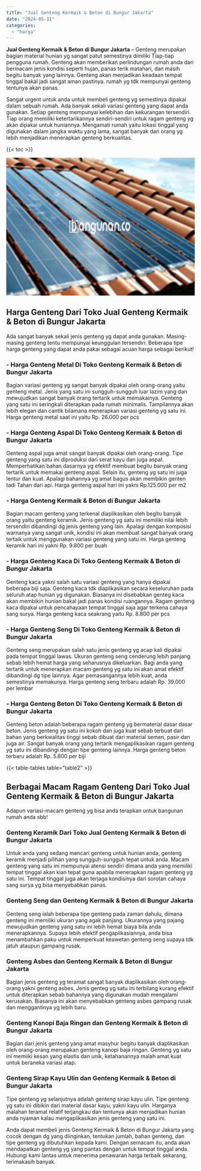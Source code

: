 ```yaml
---
title: "Jual Genteng Kermaik & Beton di Bungur Jakarta"
date: "2024-05-11"
categories: 
  - "harga"
---
```


**Jual Genteng Kermaik & Beton di Bungur Jakarta** – Genteng merupakan bagian material hunian yg sangat patut semestinya dimiliki Tiap-tiap pengguna rumah. Genteng akan memberikan perlindungan rumah anda dari bermacam jenis kondisi seperti hujan, panas terik matahari, dan masih begitu banyak yang lainnya. Genteng akan menjadikan keadaan tempat tinggal bakal jadi sangat aman pastinya. rumah yg tdk mempunyai genteng tentunya akan panas.

Sangat urgent untuk anda untuk membeli genteng yg semestinya dipakai dalam sebuah rumah. Ada banyak sekali variasi genteng yang dapat anda gunakan. Setiap genteng mempunyai kelebihan dan kekurangan tersendiri. Tiap orang memiliki ketertarikannya sendiri-sendiri untuk ragam genteng yg akan dipakai untuk huniannya. Mengamati rumah yaitu lokasi tinggal yang digunakan dalam jangka waktu yang lama, sangat banyak dari orang yg lebih menjadikan menerapkan genteng berkualitas.

{{< toc >}}

![Jual Genteng Kermaik & Beton di Bungur Jakarta](/images/genteng-minimalis-murah02.png)

## Harga Genteng Dari Toko Jual Genteng Kermaik & Beton di Bungur Jakarta

Ada sangat banyak sekali jenis genteng yg dapat anda gunakan. Masing-masing genteng tentu mempunyai keunggulan tersendiri. Beberapa tipe harga genteng yang dapat anda pakai sebagai acuan harga sebagai berikut!

### \- Harga Genteng Metal Di Toko Genteng Kermaik & Beton di Bungur Jakarta

Bagian variasi genteng yg sangat banyak dipakai oleh orang-orang yaitu genteng metal. Jenis yang satu ini sungguh-sungguh luar lazim yang dan mewujudkan sangat banyak orang tertarik untuk memakainya. Genteng yang satu ini seringkali diterapkan pada rumah minimalis. Tampilannya akan lebih elegan dan cantik bilamana menerapkan variasi genteng yg satu ini. Harga genteng metal saat ini yaitu Rp. 26.000 per pcs

### \- Harga Genteng Aspal Di Toko Genteng Kermaik & Beton di Bungur Jakarta

Genteng aspal juga amat sangat banyak dipakai oleh orang-orang. Tipe genteng yang satu ini diproduksi dari serat kayu dan juga aspal. Memperhatikan bahan dasarnya yg efektif membuat begitu banyak orang tertarik untuk memakai genteng aspal. Selain itu, genteng yg satu ini juga lentur dan kuat. Apalagi bahannya yg amat bagus akan membikin genten tadi Tahan dari api. Harga genteng aspal hari ini yakni Rp.125.000 per m2

### \- Harga Genteng Kermaik & Beton di Bungur Jakarta

Bagian macam genteng yang terkenal diaplikasikan oleh begitu banyak orang yaitu genteng keramik. Jenis genteng yg satu ini memiliki nilai lebih tersendiri dibandingi dg jenis genteng yang lain. Apalagi dengan komposisi warnanya yang sangat unik, kondisi ini akan membuat sangat banyak orang tertaik untuk menggunakan variasi genteng yang satu ini. Harga genteng keramik hari ini yakni Rp. 9.800 per buah

### \- Harga Genteng Kaca Di Toko Genteng Kermaik & Beton di Bungur Jakarta

Genteng kaca yakni salah satu variasi genteng yang hanya dipakai beberapa biji saja. Genteng kaca tdk diaplikasikan secara keseluruhan pada seluruh atap hunian yg digunakan. Biasanya ini disebabkan genteg kaca akan membikin hunian bakal jadi panas kondisi ruangannya. Ragam genteng kaca dipakai untuk pencahayaan tempat tinggal saja agar terkena cahaya sang surya. Harga genteng kaca seakrang yaitu Rp. 8.800 per pcs

### \- Harga Genteng Seng Di Toko Genteng Kermaik & Beton di Bungur Jakarta

Genteng seng merupakan salah satu jenis genteng yg acap kali dipakai pada tempat tinggal lawas. Ukuran genteng seng cenderung lebih panjang sebab lebih hemat harga yang seharusnya dikeluarkan. Bagi anda yang tertarik untuk menerapkan macam genteng yg satu ini akan amat efektif dibandingi dg tipe lainnya. Agar pemasangannya lebih kuat, anda semestinya memakunya. Harga genteng seng terbaru adalah Rp. 39.000 per lembar

### \- Harga Genteng Beton Di Toko Genteng Kermaik & Beton di Bungur Jakarta

Genteng beton adalah beberapa ragam genteng yg bermaterial dasar dasar beton. Jenis genteng yg satu ini kokoh dan juga kuat sebab terbuat dari bahan yang berkwalitas tinggi sebab dibuat dari material semen, pasir dan juga air. Sangat banyak orang yang tertarik mengaplikasikan ragam genteng yg satu ini dibandingi dengan tipe genteng lainnya. Harga genteng beton terbaru adalah Rp. 5.800 per biji

{{< table-tables table="table2" >}}

## Berbagai Macam Ragam Genteng Dari Toko Jual Genteng Kermaik & Beton di Bungur Jakarta

Adapun variasi-macam genteng yg bisa anda terapkan untuk bangunan rumah anda sbb!

### Genteng Keramik Dari Toko Jual Genteng Kermaik & Beton di Bungur Jakarta

Untuk anda yang sedang mencari genteng untuk hunian anda, genteng keramik menjadi pilihan yang sungguh-sungguh tepat untuk anda. Macam genteng yang satu ini mempunyai atensi sendiri dimana anda yang memiliki tempat tinggal akan kian tepat guna apabila menerapkan ragam genteng yg satu ini. Tempat tinggal juga akan terjaga kondisinya dari sorotan cahaya sang surya yg bisa menyebabkan panas.

### Genteng Seng dan Genteng Kermaik & Beton di Bungur Jakarta

Genteng seng ialah beberapa tipe genteng pada zaman dahulu, dimana genteng ini memiliki ukuran yang agak panjang. Ukurannya yang pajang mewujudkan genteng yang satu ini lebih hemat biaya bila anda menerapkannya. Supaya lebih efektif pengaplikasiannya, anda bisa menambahkan paku untuk memperkuat keawetan genteng seng supaya tdk jatuh ataupun gampang rusak.

### Genteng Asbes dan Genteng Kermaik & Beton di Bungur Jakarta

Bagian jenis genteng yg teramat sangat banyak diaplikasikan oleh orang-orang yakni genteng asbes. Jenis genteg yg satu ini terbilang kurang efektif untuk diterapkan sebab bahannya yang digunakan mudah mengalami kerusakan. Biasanya ini akan menyebabkan genteng asbes gampang rusak dan menggantinya yg lebih baru.

### Genteng Kanopi Baja Ringan dan Genteng Kermaik & Beton di Bungur Jakarta

Bagian dari jenis genteng yang amat masyhur begitu banyak diaplikasikan oleh orang-orang merupakan genteng kanopi baja ringan. Genteng yg satu ini memiiki kesan yang elastis dan unik, ketahanannya malah amat kuat untuk beraneka variasi atap.

### Genteng Sirap Kayu Ulin dan Genteng Kermaik & Beton di Bungur Jakarta

Tipe genteng yg selanjutnya adalah genteng sirap kayu ulin. Tipe genteng yg satu ini dibikin dari material dasar kayu, yakni kayu ulin. Harganya malahan teramat relatif terjangkau dan tentunya akan menjadikan hunian anda nyaman kalau mengaplikasikan jenis genteng yang satu ini.

Anda dapat membeli jenis Genteng Kermaik & Beton di Bungur Jakarta yang cocok dengan dg yang diinginkan, tentukan jumlah, bahan genteng, dan tipe genteng yg dibutuhkan kepada kami. Dengan semacam itu, anda akan mendapatkan genteng yg yang pantas dengan untuk tempat tinggal anda. Hubungi kami lantas untuk menerima penawaran harga terbaik sekarang, terimakasih banyak.
